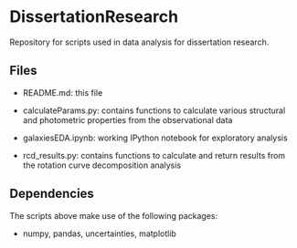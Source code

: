 # DissertationResearch
Repository for scripts used in data analysis for dissertation research.

## Files

 - README.md: this file

 - calculateParams.py: contains functions to calculate various structural and photometric properties from the observational data

- galaxiesEDA.ipynb: working IPython notebook for exploratory analysis
 
 - rcd_results.py: contains functions to calculate and return results from
 the rotation curve decomposition analysis

## Dependencies

The scripts above make use of the following packages:
- numpy, pandas, uncertainties, matplotlib
